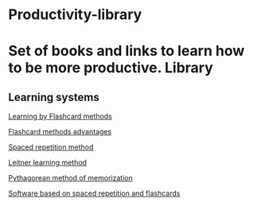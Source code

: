 # Productivity-library
Set of books and links to learn how to be more productive.
Library
======

Learning systems
----------------------------------------

[Learning by Flashcard methods](https://en.wikipedia.org/wiki/Flashcard)

[Flashcard methods advantages](https://www.examtime.com/flashcards/study-flashcards/) 

[Spaced repetition method](https://en.wikipedia.org/wiki/Spaced_repetition) 

[Leitner learning method](http://www.flashcardlearner.com/articles/sebastian-leitner/)

[Pythagorean method of memorization](https://en.wikipedia.org/wiki/Pythagorean_Method_of_Memorization)

[Software based on spaced repetition and flashcards](https://ankiweb.net)
